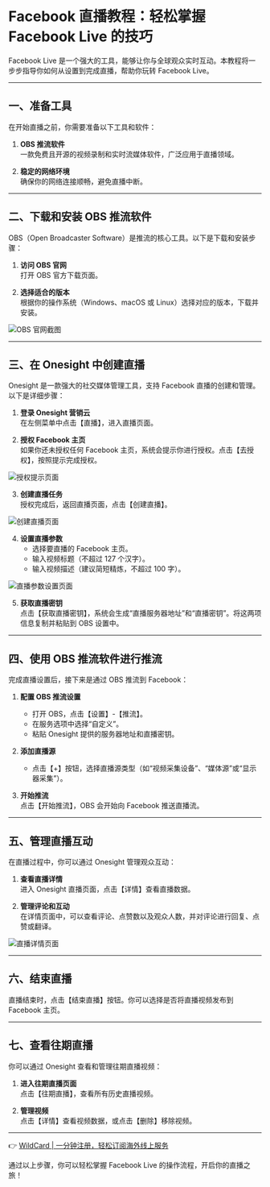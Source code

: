 # Facebook 直播教程：轻松掌握 Facebook Live 的技巧

Facebook Live 是一个强大的工具，能够让你与全球观众实时互动。本教程将一步步指导你如何从设置到完成直播，帮助你玩转 Facebook Live。

---

## 一、准备工具

在开始直播之前，你需要准备以下工具和软件：

1. **OBS 推流软件**  
   一款免费且开源的视频录制和实时流媒体软件，广泛应用于直播领域。  
   
2. **稳定的网络环境**  
   确保你的网络连接顺畅，避免直播中断。

---

## 二、下载和安装 OBS 推流软件

OBS（Open Broadcaster Software）是推流的核心工具。以下是下载和安装步骤：

1. **访问 OBS 官网**  
   打开 OBS 官方下载页面。  
   
2. **选择适合的版本**  
   根据你的操作系统（Windows、macOS 或 Linux）选择对应的版本，下载并安装。

![OBS 官网截图](https://bbtdd.com/img/24724018303.webp)

---

## 三、在 Onesight 中创建直播

Onesight 是一款强大的社交媒体管理工具，支持 Facebook 直播的创建和管理。以下是详细步骤：

1. **登录 Onesight 营销云**  
   在左侧菜单中点击【直播】，进入直播页面。

2. **授权 Facebook 主页**  
   如果你还未授权任何 Facebook 主页，系统会提示你进行授权。点击【去授权】，按照提示完成授权。

![授权提示页面](https://bbtdd.com/img/6265687809.webp)

3. **创建直播任务**  
   授权完成后，返回直播页面，点击【创建直播】。

![创建直播页面](https://bbtdd.com/img/945598383970.webp)

4. **设置直播参数**  
   - 选择要直播的 Facebook 主页。  
   - 输入视频标题（不超过 127 个汉字）。  
   - 输入视频描述（建议简短精炼，不超过 100 字）。

![直播参数设置页面](https://bbtdd.com/img/2867757153855412.webp)

5. **获取直播密钥**  
   点击【获取直播密钥】，系统会生成“直播服务器地址”和“直播密钥”。将这两项信息复制并粘贴到 OBS 设置中。

---

## 四、使用 OBS 推流软件进行推流

完成直播设置后，接下来是通过 OBS 推流到 Facebook：

1. **配置 OBS 推流设置**  
   - 打开 OBS，点击【设置】-【推流】。  
   - 在服务选项中选择“自定义”。  
   - 粘贴 Onesight 提供的服务器地址和直播密钥。

2. **添加直播源**  
   - 点击【+】按钮，选择直播源类型（如“视频采集设备”、“媒体源”或“显示器采集”）。

3. **开始推流**  
   点击【开始推流】，OBS 会开始向 Facebook 推送直播流。

---

## 五、管理直播互动

在直播过程中，你可以通过 Onesight 管理观众互动：

1. **查看直播详情**  
   进入 Onesight 直播页面，点击【详情】查看直播数据。

2. **管理评论和互动**  
   在详情页面中，可以查看评论、点赞数以及观众人数，并对评论进行回复、点赞或翻译。

![直播详情页面](https://bbtdd.com/img/193590721215316.webp)

---

## 六、结束直播

直播结束时，点击【结束直播】按钮。你可以选择是否将直播视频发布到 Facebook 主页。

---

## 七、查看往期直播

你可以通过 Onesight 查看和管理往期直播视频：

1. **进入往期直播页面**  
   点击【往期直播】，查看所有历史直播视频。

2. **管理视频**  
   点击【详情】查看视频数据，或点击【删除】移除视频。

---

👉 [WildCard | 一分钟注册，轻松订阅海外线上服务](https://bbtdd.com/WildCard)

通过以上步骤，你可以轻松掌握 Facebook Live 的操作流程，开启你的直播之旅！